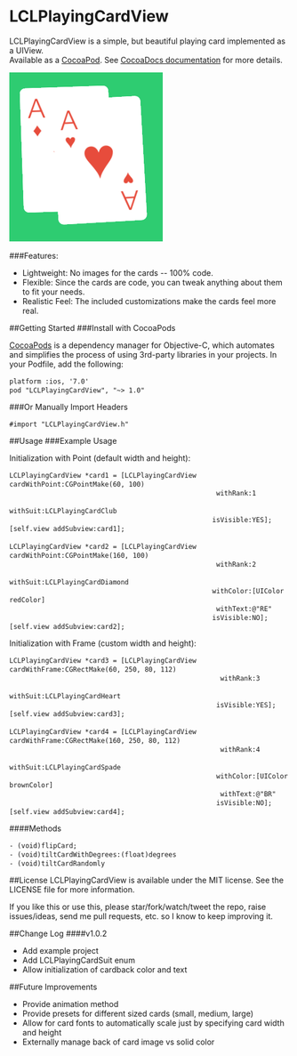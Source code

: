 LCLPlayingCardView
===============

LCLPlayingCardView is a simple, but beautiful playing card implemented as a UIView.  
Available as a [CocoaPod](http://cocoapods.org). See [CocoaDocs documentation](http://cocoadocs.org/docsets/LCLPlayingCardView/1.0.1/Classes/LCLPlayingCardView.html) for more details.


![image](LCLPlayingCardViewScreenshot.png)

###Features:

- Lightweight:  No images for the cards -- 100% code.
- Flexible: Since the cards are code, you can tweak anything about them to fit your needs.
- Realistic Feel:  The included customizations make the cards feel more real.


##Getting Started
###Install with CocoaPods

[CocoaPods](http://cocoapods.org/) is a dependency manager for Objective-C, which automates and simplifies the process of using 3rd-party libraries in your projects.  In your Podfile, add the following:
```ios
platform :ios, '7.0'
pod "LCLPlayingCardView", "~> 1.0"
```

###Or Manually Import Headers
```ios
#import "LCLPlayingCardView.h"
```


##Usage
###Example Usage

Initialization with Point (default width and height):
```ios
LCLPlayingCardView *card1 = [LCLPlayingCardView cardWithPoint:CGPointMake(60, 100)
                                                    withRank:1
                                                    withSuit:LCLPlayingCardClub
                                                   isVisible:YES];
[self.view addSubview:card1];

LCLPlayingCardView *card2 = [LCLPlayingCardView cardWithPoint:CGPointMake(160, 100)
                                                    withRank:2
                                                    withSuit:LCLPlayingCardDiamond
                                                   withColor:[UIColor redColor]
                                                    withText:@"RE"
                                                   isVisible:NO];
[self.view addSubview:card2];
```

Initialization with Frame (custom width and height):
```ios
LCLPlayingCardView *card3 = [LCLPlayingCardView cardWithFrame:CGRectMake(60, 250, 80, 112)
                                                     withRank:3
                                                     withSuit:LCLPlayingCardHeart
                                                    isVisible:YES];
[self.view addSubview:card3];

LCLPlayingCardView *card4 = [LCLPlayingCardView cardWithFrame:CGRectMake(160, 250, 80, 112)
                                                     withRank:4
                                                     withSuit:LCLPlayingCardSpade
                                                    withColor:[UIColor brownColor]
                                                     withText:@"BR"
                                                    isVisible:NO];
[self.view addSubview:card4];
```

####Methods
```ios
- (void)flipCard;
- (void)tiltCardWithDegrees:(float)degrees
- (void)tiltCardRandomly
```

##License
LCLPlayingCardView is available under the MIT license.  See the LICENSE file for more information.  

If you like this or use this, please star/fork/watch/tweet the repo, raise issues/ideas, send me pull requests, etc. so I know to keep improving it.


##Change Log
####v1.0.2
- Add example project
- Add LCLPlayingCardSuit enum
- Allow initialization of cardback color and text

##Future Improvements
- Provide animation method
- Provide presets for different sized cards (small, medium, large)
- Allow for card fonts to automatically scale just by specifying card width and height
- Externally manage back of card image vs solid color

